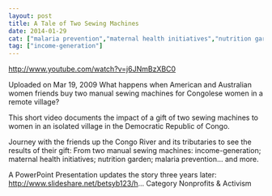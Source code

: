 ```yaml
---
layout: post
title: A Tale of Two Sewing Machines
date: 2014-01-29
cat: ["malaria prevention","maternal health initiatives","nutrition garden","Sustainable Economics"]
tag: ["income-generation"]
---
```


http://www.youtube.com/watch?v=j6JNmBzXBC0

Uploaded on Mar 19, 2009
What happens when American and Australian women friends buy two manual sewing machines for Congolese women in a remote village? 

This short video documents the impact of a gift of two sewing machines to women in an isolated village in the Democratic Republic of Congo. 

Journey with the friends up the Congo River and its tributaries to see the results of their gift: From two manual sewing machines: income-generation; maternal health initiatives; nutrition garden; malaria prevention... and more.

A PowerPoint Presentation updates the story three years later: http://www.slideshare.net/betsyb123/h...
Category
Nonprofits & Activism